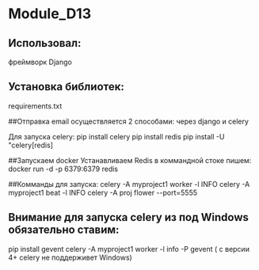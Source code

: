 # Module_D13

## Использовал:
фреймворк Django

## Установка библиотек:
requirements.txt

##Отправка email осуществляется 2 способами: через django и celery

Для запуска celery:
pip install celery
pip install redis
pip install -U "celery[redis]

##Запускаем docker
Устанавливаем Redis
в коммандной стоке пишем: 
docker run -d -p 6379:6379 redis

##Комманды для запуска:
celery -A myproject1 worker -l INFO
celery -A myproject1 beat -l INFO
celery -A proj flower --port=5555

## Внимание для запуска celery из под Windows обязательно ставим:
pip install gevent
celery -A myproject1 worker -l info -P gevent
( c версии 4+ celery не поддерживет Windows)
